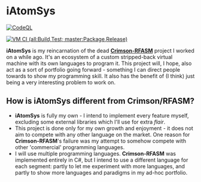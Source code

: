 # iAtomSys

[![CodeQL](https://github.com/atom-dispencer/iAtomSys/actions/workflows/github-code-scanning/codeql/badge.svg)](https://github.com/atom-dispencer/iAtomSys/actions/workflows/github-code-scanning/codeql)

[![VM CI (all:Build,Test; master:Package,Release)](https://github.com/atom-dispencer/iAtomSys/actions/workflows/vm_ci.yml/badge.svg)](https://github.com/atom-dispencer/iAtomSys/actions/workflows/vm_ci.yml)

**iAtomSys** is my reincarnation of the dead [**Crimson-RFASM**](https://github.com/atom-dispencer/Crimson-RFASM) project I worked on a while ago.
It's an ecosystem of a custom stripped-back virtual machine with its own languages to program it.
This project will, I hope, also act as a sort of portfolio going forward - something I can direct people towards to show my programming skill.
It also has the benefit of (I think) just being a very interesting problem to work on.

## How is iAtomSys different from Crimson/RFASM?
- **iAtomSys** is fully my own - I intend to implement every feature myself, excluding some external libraries which I'll use for extra *flair*.
- This project is done only for my own growth and enjoyment - it does not aim to compete with any other language on the market. One reason for **Crimson-RFASM**'s failure was my attempt to somehow compete with other 'commercial' programming languages.
- I will use multiple programming languages. **Crimson-RFASM** was implemented entirely in C#, but I intend to use a different language for each segment: partly to let me experiment with more languages, and partly to show more languages and paradigms in my ad-hoc portfolio.
